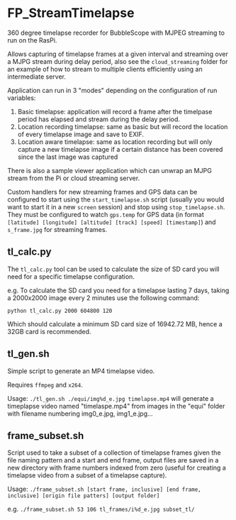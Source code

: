 FP_StreamTimelapse
==================

360 degree timelapse recorder for BubbleScope with MJPEG streaming to run on the RasPi.

Allows capturing of timelapse frames at a given interval and streaming over a MJPG stream during delay period, also see the ```cloud_streaming``` folder for an example of how to stream to multiple clients efficiently using an intermediate server.

Application can run in 3 "modes" depending on the configuration of run variables:

1.	Basic timelapse: application will record a frame after the timelpase period has elapsed and stream during the delay period.
2.	Location recording timelapse: same as basic but will record the location of every timelapse image and save to EXIF.
3.	Location aware timelapse: same as location recording but will only capture a new timelapse image if a certain distance has been covered since the last image was captured

There is also a sample viewer application which can unwrap an MJPG stream from the Pi or cloud streaming server.

Custom handlers for new streaming frames and GPS data can be configured to start using the ```start_timelapse.sh``` script (usually you would want to start it in a new ```screen``` session) and stop using ```stop_timelapse.sh```. They must be configured to watch ```gps.temp``` for GPS data (in format ```[latitude] [longitude] [altitude] [track] [speed] [timestamp]```) and ```s_frame.jpg``` for streaming frames.

tl_calc.py
----------

The ```tl_calc.py``` tool can be used to calculate the size of SD card you will need for a specific timelapse configuration.

e.g. To calculate the SD card you need for a timelapse lasting 7 days, taking a 2000x2000 image every 2 minutes use the following command:

```python tl_calc.py 2000 604800 120```

Which should calculate a minimum SD card size of 16942.72 MB, hence a 32GB card is recommended.

tl_gen.sh
---------

Simple script to generate an MP4 timelapse video.

Requires ```ffmpeg``` and ```x264```.

Usage: ```./tl_gen.sh ./equi/img%d_e.jpg timelapse.mp4``` will generate a timeplapse video named "timelaspe.mp4" from images in the "equi" folder with filename numbering img0_e.jpg, img1_e.jpg...

frame_subset.sh
---------------

Script used to take a subset of a collection of timelapse frames given the file naming pattern and a start and end frame, output files are saved in a new directory with frame numbers indexed from zero (useful for creating a timelapse video from a subset of a timelapse capture).

Usage: ```./frame_subset.sh [start frame, inclusive] [end frame, inclusive] [origin file patters] [output folder]```

e.g. ```./frame_subset.sh 53 106 tl_frames/i%d_e.jpg subset_tl/```